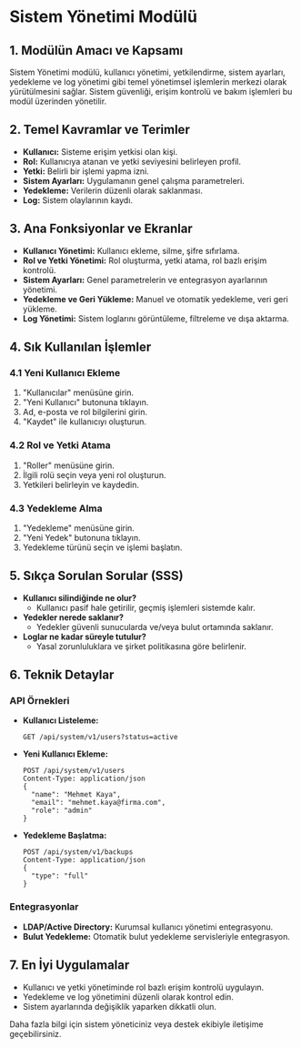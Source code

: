 # Sistem Yönetimi Modülü

## 1. Modülün Amacı ve Kapsamı
Sistem Yönetimi modülü, kullanıcı yönetimi, yetkilendirme, sistem ayarları, yedekleme ve log yönetimi gibi temel yönetimsel işlemlerin merkezi olarak yürütülmesini sağlar. Sistem güvenliği, erişim kontrolü ve bakım işlemleri bu modül üzerinden yönetilir.

## 2. Temel Kavramlar ve Terimler
- **Kullanıcı:** Sisteme erişim yetkisi olan kişi.
- **Rol:** Kullanıcıya atanan ve yetki seviyesini belirleyen profil.
- **Yetki:** Belirli bir işlemi yapma izni.
- **Sistem Ayarları:** Uygulamanın genel çalışma parametreleri.
- **Yedekleme:** Verilerin düzenli olarak saklanması.
- **Log:** Sistem olaylarının kaydı.

## 3. Ana Fonksiyonlar ve Ekranlar
- **Kullanıcı Yönetimi:** Kullanıcı ekleme, silme, şifre sıfırlama.
- **Rol ve Yetki Yönetimi:** Rol oluşturma, yetki atama, rol bazlı erişim kontrolü.
- **Sistem Ayarları:** Genel parametrelerin ve entegrasyon ayarlarının yönetimi.
- **Yedekleme ve Geri Yükleme:** Manuel ve otomatik yedekleme, veri geri yükleme.
- **Log Yönetimi:** Sistem loglarını görüntüleme, filtreleme ve dışa aktarma.

## 4. Sık Kullanılan İşlemler
### 4.1 Yeni Kullanıcı Ekleme
1. "Kullanıcılar" menüsüne girin.
2. "Yeni Kullanıcı" butonuna tıklayın.
3. Ad, e-posta ve rol bilgilerini girin.
4. "Kaydet" ile kullanıcıyı oluşturun.

### 4.2 Rol ve Yetki Atama
1. "Roller" menüsüne girin.
2. İlgili rolü seçin veya yeni rol oluşturun.
3. Yetkileri belirleyin ve kaydedin.

### 4.3 Yedekleme Alma
1. "Yedekleme" menüsüne girin.
2. "Yeni Yedek" butonuna tıklayın.
3. Yedekleme türünü seçin ve işlemi başlatın.

## 5. Sıkça Sorulan Sorular (SSS)
- **Kullanıcı silindiğinde ne olur?**
  - Kullanıcı pasif hale getirilir, geçmiş işlemleri sistemde kalır.
- **Yedekler nerede saklanır?**
  - Yedekler güvenli sunucularda ve/veya bulut ortamında saklanır.
- **Loglar ne kadar süreyle tutulur?**
  - Yasal zorunluluklara ve şirket politikasına göre belirlenir.

## 6. Teknik Detaylar
### API Örnekleri
- **Kullanıcı Listeleme:**
  ```http
  GET /api/system/v1/users?status=active
  ```
- **Yeni Kullanıcı Ekleme:**
  ```http
  POST /api/system/v1/users
  Content-Type: application/json
  {
    "name": "Mehmet Kaya",
    "email": "mehmet.kaya@firma.com",
    "role": "admin"
  }
  ```
- **Yedekleme Başlatma:**
  ```http
  POST /api/system/v1/backups
  Content-Type: application/json
  {
    "type": "full"
  }
  ```

### Entegrasyonlar
- **LDAP/Active Directory:** Kurumsal kullanıcı yönetimi entegrasyonu.
- **Bulut Yedekleme:** Otomatik bulut yedekleme servisleriyle entegrasyon.

## 7. En İyi Uygulamalar
- Kullanıcı ve yetki yönetiminde rol bazlı erişim kontrolü uygulayın.
- Yedekleme ve log yönetimini düzenli olarak kontrol edin.
- Sistem ayarlarında değişiklik yaparken dikkatli olun.

Daha fazla bilgi için sistem yöneticiniz veya destek ekibiyle iletişime geçebilirsiniz. 